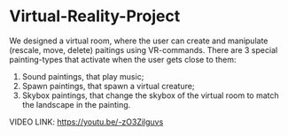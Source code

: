 # Virtual-Reality-Project
We designed a virtual room, where the user can create and manipulate (rescale, move, delete) paitings using VR-commands.
There are 3 special painting-types that activate when the user gets close to them: 
1) Sound paintings, that play music;
2) Spawn paintings, that spawn a virtual creature;
3) Skybox paintings, that change the skybox of the virtual room to match the landscape in the painting.

VIDEO LINK: https://youtu.be/-zO3Zilguvs
